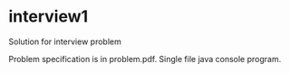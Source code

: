 # interview1
Solution for interview problem

Problem specification is in problem.pdf. Single file java console program.
